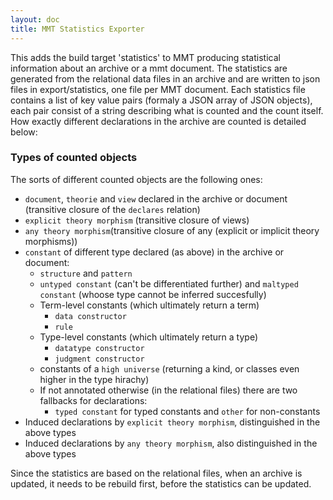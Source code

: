 ```yaml
---
layout: doc
title: MMT Statistics Exporter
---
```


This adds the build target 'statistics' to MMT producing statistical information about an archive or a mmt document. The statistics are generated from the relational data files in an archive and are written to json files in export/statistics, one file per MMT document. Each statistics file contains a list of key value pairs (formaly a JSON array of JSON objects), each pair consist of a string describing what is counted and the count itself. 
How exactly different declarations in the archive are counted is detailed below: 

### Types of counted objects

The sorts of different counted objects are the following ones: 
- `document`, `theorie` and `view` declared in the archive or document (transitive closure of the `declares` relation)
- `explicit theory morphism` (transitive closure of views)
- `any theory morphism`(transitive closure of any (explicit or implicit theory morphisms))
- `constant` of different type declared (as above) in the archive or document:
  - `structure` and `pattern`
  - `untyped constant` (can't be differentiated further) and `maltyped constant` (whoose type cannot be inferred succesfully)
  - Term-level constants (which ultimately return a term)
    - `data constructor`
    - `rule`
  - Type-level constants (which ultimately return a type)
    - `datatype constructor`
    - `judgment constructor`
  - constants of a `high universe` (returning a kind, or classes even higher in the type hirachy)
  - If not annotated otherwise (in the relational files) there are two fallbacks for declarations: 
    - `typed constant` for typed constants and `other` for non-constants  
- Induced declarations by `explicit theory morphism`, distinguished in the above types
- Induced declarations by `any theory morphism`, also distinguished in the above types

Since the statistics are based on the relational files, when an archive is updated, it needs to be rebuild first, before the statistics can be updated. 

